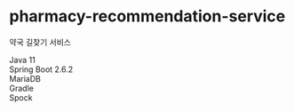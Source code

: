 # pharmacy-recommendation-service
약국 길찾기 서비스

Java 11 <br>
Spring Boot 2.6.2 <br>
MariaDB <br>
Gradle <br>
Spock <br>
